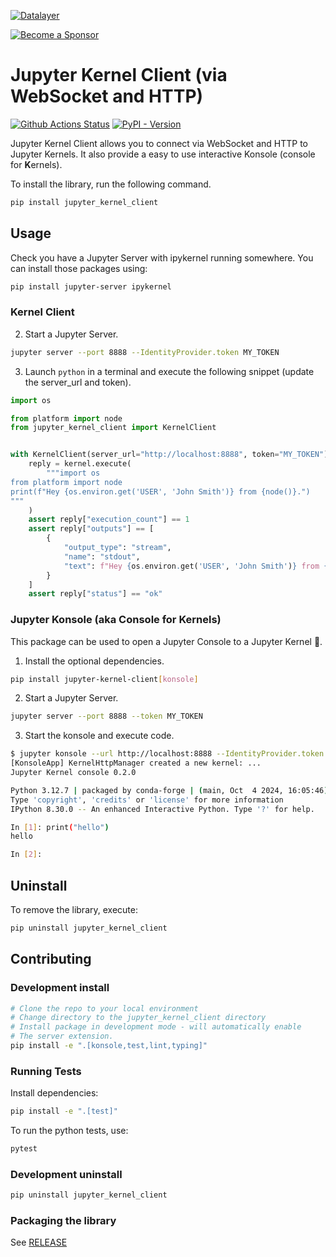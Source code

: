 <!--
  ~ Copyright (c) 2023-2024 Datalayer, Inc.
  ~
  ~ BSD 3-Clause License
-->

[![Datalayer](https://assets.datalayer.tech/datalayer-25.svg)](https://datalayer.io)

[![Become a Sponsor](https://img.shields.io/static/v1?label=Become%20a%20Sponsor&message=%E2%9D%A4&logo=GitHub&style=flat&color=1ABC9C)](https://github.com/sponsors/datalayer)

# Jupyter Kernel Client (via WebSocket and HTTP)

[![Github Actions Status](https://github.com/datalayer/jupyter-kernel-client/workflows/Build/badge.svg)](https://github.com/datalayer/jupyter-kernel-client/actions/workflows/build.yml)
[![PyPI - Version](https://img.shields.io/pypi/v/jupyter-kernel-client)](https://pypi.org/project/jupyter-kernel-client)

Jupyter Kernel Client allows you to connect via WebSocket and HTTP to Jupyter Kernels. It also provide a easy to use interactive Konsole (console for **K**ernels).

To install the library, run the following command.

```bash
pip install jupyter_kernel_client
```

## Usage

Check you have a Jupyter Server with ipykernel running somewhere. You can install those packages using:

```sh
pip install jupyter-server ipykernel
```

### Kernel Client

2. Start a Jupyter Server.

```sh
jupyter server --port 8888 --IdentityProvider.token MY_TOKEN
```

3. Launch `python` in a terminal and execute the following snippet (update the server_url and token).

```py
import os

from platform import node
from jupyter_kernel_client import KernelClient


with KernelClient(server_url="http://localhost:8888", token="MY_TOKEN") as kernel:
    reply = kernel.execute(
        """import os
from platform import node
print(f"Hey {os.environ.get('USER', 'John Smith')} from {node()}.")
"""
    )
    assert reply["execution_count"] == 1
    assert reply["outputs"] == [
        {
            "output_type": "stream",
            "name": "stdout",
            "text": f"Hey {os.environ.get('USER', 'John Smith')} from {node()}.\n",
        }
    ]
    assert reply["status"] == "ok"
```

### Jupyter Konsole (aka Console for Kernels)

This package can be used to open a Jupyter Console to a Jupyter Kernel 🐣.

1. Install the optional dependencies.

```sh
pip install jupyter-kernel-client[konsole]
```

2. Start a Jupyter Server.

```sh
jupyter server --port 8888 --token MY_TOKEN
```

3. Start the konsole and execute code.

```bash
$ jupyter konsole --url http://localhost:8888 --IdentityProvider.token MY_TOKEN
[KonsoleApp] KernelHttpManager created a new kernel: ...
Jupyter Kernel console 0.2.0

Python 3.12.7 | packaged by conda-forge | (main, Oct  4 2024, 16:05:46) [GCC 13.3.0]
Type 'copyright', 'credits' or 'license' for more information
IPython 8.30.0 -- An enhanced Interactive Python. Type '?' for help.

In [1]: print("hello")
hello

In [2]:                                                                                                  
```

## Uninstall

To remove the library, execute:

```bash
pip uninstall jupyter_kernel_client
```

## Contributing

### Development install

```bash
# Clone the repo to your local environment
# Change directory to the jupyter_kernel_client directory
# Install package in development mode - will automatically enable
# The server extension.
pip install -e ".[konsole,test,lint,typing]"
```

### Running Tests

Install dependencies:

```bash
pip install -e ".[test]"
```

To run the python tests, use:

```bash
pytest
```

### Development uninstall

```bash
pip uninstall jupyter_kernel_client
```

### Packaging the library

See [RELEASE](RELEASE.md)
